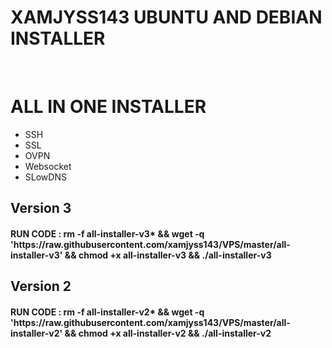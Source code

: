 # XAMJYSS143 UBUNTU AND DEBIAN INSTALLER
<br/>
<h1>ALL IN ONE INSTALLER</h1>
<ul>
<li>SSH</li>
<li>SSL</li>
<li>OVPN</li>
<li>Websocket</li>
<li>SLowDNS</li>
</ul>

<h2>Version 3</h2>
<h4>RUN CODE :  <b>rm -f all-installer-v3* && wget -q 'https://raw.githubusercontent.com/xamjyss143/VPS/master/all-installer-v3' && chmod +x all-installer-v3 && ./all-installer-v3</b></h4>

<h2>Version 2</h2>
<h4>RUN CODE :  <b>rm -f all-installer-v2* && wget -q 'https://raw.githubusercontent.com/xamjyss143/VPS/master/all-installer-v2' && chmod +x all-installer-v2 && ./all-installer-v2</b></h4>


